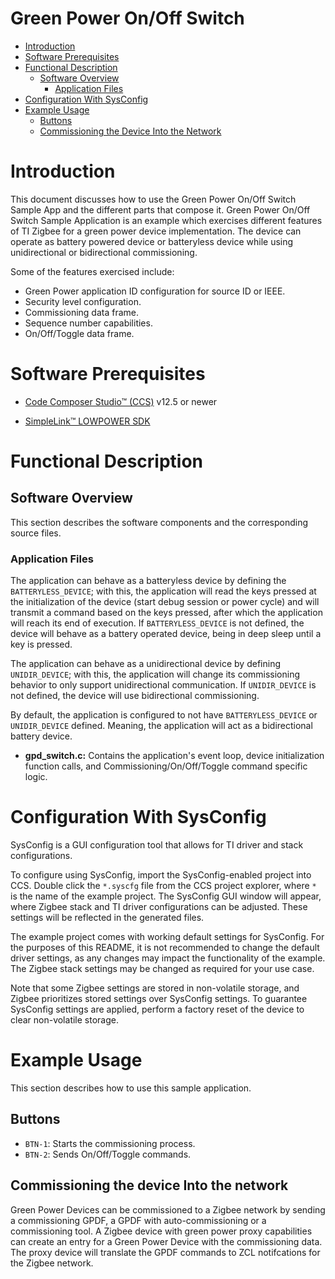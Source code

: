 # Green Power On/Off Switch

* [Introduction](#intro)
* [Software Prerequisites](#software-prereqs)
* [Functional Description](#functional-desc)
    * [Software Overview](#software-overview)
        * [Application Files](#application)
* [Configuration With SysConfig](#sysconfig)
* [Example Usage](#usage)
    * [Buttons](#usage-buttons)
    * [Commissioning the Device Into the Network](#Commission-Device)

# <a name="intro"></a> Introduction

This document discusses how to use the Green Power On/Off Switch Sample App and the different parts that compose it.
Green Power On/Off Switch Sample Application is an example which exercises different features of TI Zigbee for a green power device implementation.
The device can operate as battery powered device or batteryless device while using unidirectional or bidirectional commissioning.

Some of the features exercised include:

- Green Power application ID configuration for source ID or IEEE.
- Security level configuration.
- Commissioning data frame.
- Sequence number capabilities.
- On/Off/Toggle data frame.

# <a name="software-prereqs"></a> Software Prerequisites

- [Code Composer Studio&trade; (CCS)](http://processors.wiki.ti.com/index.php/Download_CCS#Download_the_latest_CCS) v12.5 or newer

- [SimpleLink&trade; LOWPOWER SDK](http://www.ti.com/tool/SIMPLELINK-LOWPOWER-SDK)

# <a name="functional-desc"></a> Functional Description

## <a name="software-overview"></a> Software Overview

This section describes the software components and the corresponding source files.

### <a name="application"></a> Application Files

The application can behave as a batteryless device by defining the `BATTERYLESS_DEVICE`; with this, the application will read the keys pressed at the initialization of the device (start debug session or power cycle) and will transmit a command based on the keys pressed, after which the application will reach its end of execution.
If `BATTERYLESS_DEVICE` is not defined, the device will behave as a battery operated device, being in deep sleep until a key is pressed.

The application can behave as a unidirectional device by defining `UNIDIR_DEVICE`; with this, the application will change its commissioning behavior to only support unidirectional communication.
If `UNIDIR_DEVICE` is not defined, the device will use bidirectional commissioning.

By default, the application is configured to not have `BATTERYLESS_DEVICE` or `UNIDIR_DEVICE` defined. Meaning, the application will act as a bidirectional battery device.


- **gpd_switch.c:** Contains the application's event loop, device initialization function calls, and Commissioning/On/Off/Toggle command specific logic.

# <a name="sysconfig"></a> Configuration With SysConfig

SysConfig is a GUI configuration tool that allows for TI driver and stack configurations.

To configure using SysConfig, import the SysConfig-enabled project into CCS. Double click the `*.syscfg` file from the CCS project explorer, where `*` is the name of the example project. The SysConfig GUI window will appear, where Zigbee stack and TI driver configurations can be adjusted. These settings will be reflected in the generated files.

The example project comes with working default settings for SysConfig. For the purposes of this README, it is not recommended to change the default driver settings, as any changes may impact the functionality of the example. The Zigbee stack settings may be changed as required for your use case.

Note that some Zigbee settings are stored in non-volatile storage, and Zigbee prioritizes stored settings over SysConfig settings. To guarantee SysConfig settings are applied, perform a factory reset of the device to  clear non-volatile storage.

# <a name="usage"></a> Example Usage

This section describes how to use this sample application.

## <a name="usage-buttons"></a> Buttons

- `BTN-1`: Starts the commissioning process.
- `BTN-2`: Sends On/Off/Toggle commands.


## <a name="Commission-Device"></a> Commissioning the device Into the network

Green Power Devices can be commissioned to a Zigbee network by sending a commissioning GPDF, a GPDF with auto-commissioning or a commissioning tool. A Zigbee device with green power proxy capabilities can create an entry for a Green Power Device with the commissioning data. The proxy device will translate the GPDF commands to ZCL notifcations for the Zigbee network.
